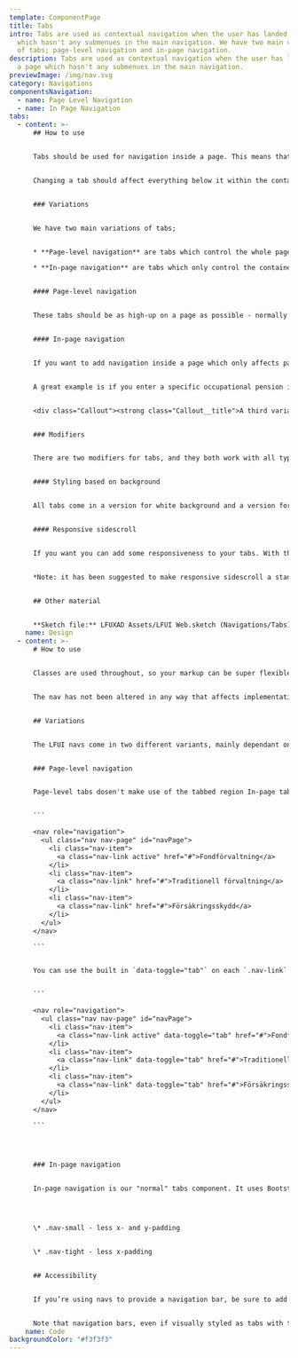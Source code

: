 ```yaml
---
template: ComponentPage
title: Tabs
intro: Tabs are used as contextual navigation when the user has landed on a page
  which hasn't any submenues in the main navigation. We have two main variations
  of tabs; page-level navigation and in-page navigation.
description: Tabs are used as contextual navigation when the user has landed on
  a page which hasn't any submenues in the main navigation.
previewImage: /img/nav.svg
category: Navigations
componentsNavigation:
  - name: Page Level Navigation
  - name: In Page Navigation
tabs:
  - content: >-
      ## How to use


      Tabs should be used for navigation inside a page. This means that tabs are the most local way of navigating, and should only be used for when it doesn't make sense to divide the content into several pages/views. Tabs are primarily used in "closed environments" such as Mina Sidor and internal systems. Good examples of tab use include settings-pages and navigation within one instance of a product of which a customer may have many (such as occupational pension).


      Changing a tab should affect everything below it within the container/page and nothing above it.


      ### Variations


      We have two main variations of tabs;


      * **Page-level navigation** are tabs which control the whole page.

      * **In-page navigation** are tabs which only control the container they are in.


      #### Page-level navigation


      These tabs should be as high-up on a page as possible - normally the only thing above them are [breadcrumbs](breadcrumb). Their most common usage is in Mina Sidor to display a low-level navigation between related pages built on IM-technology. More modern NIM-based pages usually use a series of [collapsed panels](../page-content/panel) rather than tabs.


      #### In-page navigation


      If you want to add navigation inside a page which only affects parts of the content you should in-page navigational tabs. In-page navigational tabs work great if you have some general information you want to display the whole time, but then have so much or different information that it doesn't fit on a page.


      A great example is if you enter a specific occupational pension in Mina Sidor; the value is displayed prominently and then there are in-page navigational tabs separating the savings-related parts and insurance-related parts into different views.


      <div class="Callout"><strong class="Callout__title">A third variation is coming! </strong><p class="Callout__text">We are currently designing a third variation, for when you want to do even more local adaptations - like changing the style of a graph or what to display in said graph.</p></div>


      ### Modifiers


      There are two modifiers for tabs, and they both work with all types of tabs. 


      #### Styling based on background


      All tabs come in a version for white background and a version for grey background. Choose the right one for your background.


      #### Responsive sidescroll


      If you want you can add some responsiveness to your tabs. With this modifier activated the user will be able to sidescroll between the tabs if they don't fit on one row. Otherwise the tabs will flow over several rows. 


      *Note: it has been suggested to make responsive sidescroll a standard feature of the component, meaning that it will be always on.*


      ## Other material


      **Sketch file:** LFUXAD Assets/LFUI Web.sketch (Navigations/Tabs)
    name: Design
  - content: >-
      # How to use


      Classes are used throughout, so your markup can be super flexible. Use `<ul>`'s like above, or roll your own with say a `<nav>` element. Because the `.nav` uses `display: flex`, the nav links behave the same as nav items would, but without the extra markup.


      The nav has not been altered in any way that affects implementation or semantics, please see [Bootstrap nav](https://getbootstrap.com/docs/4.0/components/navs/#javascript-behavior).


      ## Variations


      The LFUI navs come in two different variants, mainly dependant on which background color they are to be placed upon, the number of tabs expected to be present and if the tabs have more than one level of navigation.


      ### Page-level navigation


      Page-level tabs dosen't make use of the tabbed region In-page tabs does. It's basically a common navigation used when fetching content dynamically inside your app. 


      ```

      <nav role="navigation">
        <ul class="nav nav-page" id="navPage">
          <li class="nav-item">
            <a class="nav-link active" href="#">Fondförvaltning</a>
          </li>
          <li class="nav-item">
            <a class="nav-link" href="#">Traditionell förvaltning</a>
          </li>
          <li class="nav-item">
            <a class="nav-link" href="#">Försäkringsskydd</a>
          </li>
        </ul>
      </nav>

      ```


      You can use the built in `data-toggle="tab"` on each `.nav-link` to activate the tab.


      ```

      <nav role="navigation">
        <ul class="nav nav-page" id="navPage">
          <li class="nav-item">
            <a class="nav-link active" data-toggle="tab" href="#">Fondförvaltning</a>
          </li>
          <li class="nav-item">
            <a class="nav-link" data-toggle="tab" href="#">Traditionell förvaltning</a>
          </li>
          <li class="nav-item">
            <a class="nav-link" data-toggle="tab" href="#">Försäkringsskydd</a>
          </li>
        </ul>
      </nav>

      ```




      ### In-page navigation


      In-page navigation is our "normal" tabs component. It uses Bootstrap's tab JavaScript plugin to create tabbable regions.




      \* .nav-small - less x- and y-padding


      \* .nav-tight - less x-padding


      ## Accessibility


      If you’re using navs to provide a navigation bar, be sure to add a `role="navigation"` to the most logical parent container of the `<ul>`, or wrap a `<nav>` element around the whole navigation. Do not add the role to the `<ul>` itself, as this would prevent it from being announced as an actual list by assistive technologies.


      Note that navigation bars, even if visually styled as tabs with the `.nav-tabs` class, should **not** be given `role="tablist"`, `role="tab"` or `role="tabpanel"` attributes. ([soruce](https://getbootstrap.com/docs/4.0/components/navs/#regarding-accessibility))
    name: Code
backgroundColor: "#f3f3f3"
---
```

